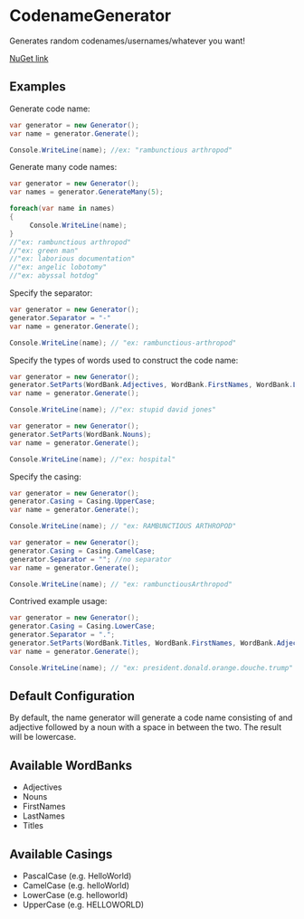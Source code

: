 # CodenameGenerator
Generates random codenames/usernames/whatever you want!

[NuGet link](https://www.nuget.org/packages/CodenameGenerator/1.0.0)

## Examples
Generate code name:
```C#
var generator = new Generator();
var name = generator.Generate();

Console.WriteLine(name); //ex: "rambunctious arthropod"
```
Generate many code names:
```C#
var generator = new Generator();
var names = generator.GenerateMany(5);

foreach(var name in names)
{
     Console.WriteLine(name);	
}
//"ex: rambunctious arthropod"
//"ex: green man"
//"ex: laborious documentation"
//"ex: angelic lobotomy"
//"ex: abyssal hotdog"
```
Specify the separator:
```C#
var generator = new Generator();
generator.Separator = "-"
var name = generator.Generate();

Console.WriteLine(name); // "ex: rambunctious-arthropod"
```
Specify the types of words used to construct the code name:
```C#
var generator = new Generator();
generator.SetParts(WordBank.Adjectives, WordBank.FirstNames, WordBank.LastNames);
var name = generator.Generate();

Console.WriteLine(name); //"ex: stupid david jones"
```
```C#
var generator = new Generator();
generator.SetParts(WordBank.Nouns);
var name = generator.Generate();

Console.WriteLine(name); //"ex: hospital"
```
Specify the casing:
```C#
var generator = new Generator();
generator.Casing = Casing.UpperCase;
var name = generator.Generate();

Console.WriteLine(name); // "ex: RAMBUNCTIOUS ARTHROPOD"
```
```C#
var generator = new Generator();
generator.Casing = Casing.CamelCase;
generator.Separator = ""; //no separator
var name = generator.Generate();

Console.WriteLine(name); // "ex: rambunctiousArthropod"
```
Contrived example usage:
```C#
var generator = new Generator();
generator.Casing = Casing.LowerCase;
generator.Separator = ".";
generator.SetParts(WordBank.Titles, WordBank.FirstNames, WordBank.Adjectives, WordBank.Nouns, WordBank.LastNames);
var name = generator.Generate();

Console.WriteLine(name); // "ex: president.donald.orange.douche.trump"
```

## Default Configuration
By default, the name generator will generate a code name consisting of and adjective followed by a noun with a space in between the two. The result will be lowercase.

## Available WordBanks
+ Adjectives
+ Nouns
+ FirstNames
+ LastNames
+ Titles

## Available Casings
+ PascalCase (e.g. HelloWorld)
+ CamelCase (e.g. helloWorld)
+ LowerCase (e.g. helloworld)
+ UpperCase (e.g. HELLOWORLD)

